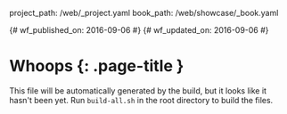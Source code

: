 project_path: /web/_project.yaml
book_path: /web/showcase/_book.yaml

{# wf_published_on: 2016-09-06 #}
{# wf_updated_on: 2016-09-06 #}

# Whoops {: .page-title }

This file will be automatically generated by the build, but it looks like it
hasn't been yet. Run `build-all.sh` in the root directory to build the
files.

